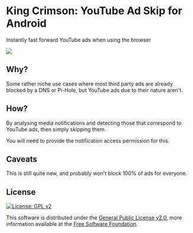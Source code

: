 # King Crimson: YouTube Ad Skip for Android

Instantly fast forward YouTube ads when using the browser


![](https://github.com/sanjacob/KingCrimson/assets/52013991/9d88f780-3b92-4b33-8201-f38dbc47d824)


## Why?

Some rather niche use cases where most third party ads are already blocked by a DNS or Pi-Hole, but YouTube ads due to their nature aren't.



## How?

By analysing media notifications and detecting those that correspond to YouTube ads, then simply skipping them.

You will need to provide the notification access permission for this.



## Caveats

This is still quite new, and probably won't block 100% of ads for everyone.



## License

[![License: GPL  v2][license-shield]][gnu]

This software is distributed under the [General Public License v2.0][license], more information available at the [Free Software Foundation][gnu].





<!-- LINKS -->



<!-- LICENCE -->

[license]: LICENSE "General Public License v2"
[gnu]: https://www.gnu.org/licenses/old-licenses/gpl-2.0.html "Free Software Foundation"
[license-shield]: https://img.shields.io/github/license/sanjacob/KingCrimson?color=%23FF0000
